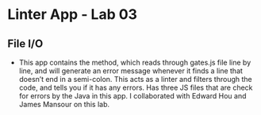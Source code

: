 # Linter App - Lab 03

## File I/O
* This app contains the  method, which reads through gates.js file line by line, and will generate an error message whenever it finds a line that doesn’t end in a semi-colon. This acts as a linter and filters through the code, and tells you if it has any errors. Has three JS files that are check for errors by the Java in this app. I collaborated with Edward Hou and James Mansour on this lab.